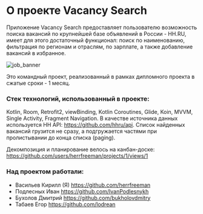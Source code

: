 # О проекте Vaсancy Search

Приложение Vaсancy Search предоставляет пользователю возможность поиска вакансий по крупнейшей базе объявлений в России - HH.RU, имеет для этого достаточный функционал: поиск по наименованию, фильтрация по регионам и отраслям, по зарплате, а также добавление вакансий в избранное.

![job_banner](https://github.com/user-attachments/assets/1ad0e071-22fd-48da-813d-7834819b701c)

Это командный проект, реализованный в рамках дипломного проекта в сжатые сроки - 1 месяц. 

### Стек технологий, использованный в проекте: 

Kotlin, Room, Retrofit2, viewBinding, Kotlin Coroutines, Glide, Koin, MVVM, Single Activity, Fragment Navigation. В качестве источника данных используется HH API: https://github.com/hhru/api. Список найденных вакансий грузится не сразу, а подгружается частями при пролистывании до конца списка (paging).

Декомпозиция и планирование велось на канбан-доске: https://github.com/users/herrfreeman/projects/1/views/1

### Над проектом работали:
- Васильев Кирилл (Я) https://github.com/herrfreeman
- Подлесных Иван https://github.com/IvanPodlesnykh
- Бухолов Дмитрий https://github.com/bukholovdmitry
- Табаев Егор https://github.com/lodrean
